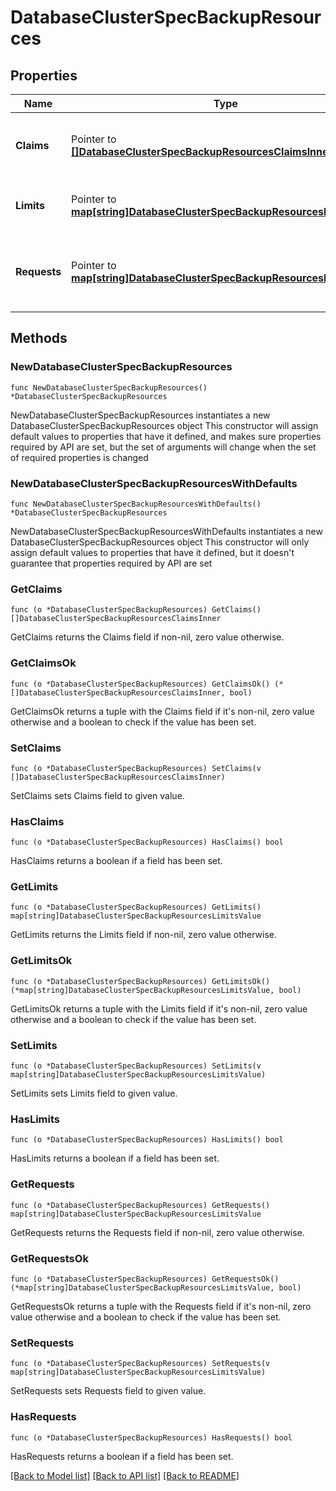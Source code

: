 # DatabaseClusterSpecBackupResources

## Properties

Name | Type | Description | Notes
------------ | ------------- | ------------- | -------------
**Claims** | Pointer to [**[]DatabaseClusterSpecBackupResourcesClaimsInner**](DatabaseClusterSpecBackupResourcesClaimsInner.md) | Claims lists the names of resources, defined in spec.resourceClaims, that are used by this container.   This is an alpha field and requires enabling the DynamicResourceAllocation feature gate.   This field is immutable. It can only be set for containers. | [optional] 
**Limits** | Pointer to [**map[string]DatabaseClusterSpecBackupResourcesLimitsValue**](DatabaseClusterSpecBackupResourcesLimitsValue.md) | Limits describes the maximum amount of compute resources allowed. More info: https://kubernetes.io/docs/concepts/configuration/manage-resources-containers/ | [optional] 
**Requests** | Pointer to [**map[string]DatabaseClusterSpecBackupResourcesLimitsValue**](DatabaseClusterSpecBackupResourcesLimitsValue.md) | Requests describes the minimum amount of compute resources required. If Requests is omitted for a container, it defaults to Limits if that is explicitly specified, otherwise to an implementation-defined value. More info: https://kubernetes.io/docs/concepts/configuration/manage-resources-containers/ | [optional] 

## Methods

### NewDatabaseClusterSpecBackupResources

`func NewDatabaseClusterSpecBackupResources() *DatabaseClusterSpecBackupResources`

NewDatabaseClusterSpecBackupResources instantiates a new DatabaseClusterSpecBackupResources object
This constructor will assign default values to properties that have it defined,
and makes sure properties required by API are set, but the set of arguments
will change when the set of required properties is changed

### NewDatabaseClusterSpecBackupResourcesWithDefaults

`func NewDatabaseClusterSpecBackupResourcesWithDefaults() *DatabaseClusterSpecBackupResources`

NewDatabaseClusterSpecBackupResourcesWithDefaults instantiates a new DatabaseClusterSpecBackupResources object
This constructor will only assign default values to properties that have it defined,
but it doesn't guarantee that properties required by API are set

### GetClaims

`func (o *DatabaseClusterSpecBackupResources) GetClaims() []DatabaseClusterSpecBackupResourcesClaimsInner`

GetClaims returns the Claims field if non-nil, zero value otherwise.

### GetClaimsOk

`func (o *DatabaseClusterSpecBackupResources) GetClaimsOk() (*[]DatabaseClusterSpecBackupResourcesClaimsInner, bool)`

GetClaimsOk returns a tuple with the Claims field if it's non-nil, zero value otherwise
and a boolean to check if the value has been set.

### SetClaims

`func (o *DatabaseClusterSpecBackupResources) SetClaims(v []DatabaseClusterSpecBackupResourcesClaimsInner)`

SetClaims sets Claims field to given value.

### HasClaims

`func (o *DatabaseClusterSpecBackupResources) HasClaims() bool`

HasClaims returns a boolean if a field has been set.

### GetLimits

`func (o *DatabaseClusterSpecBackupResources) GetLimits() map[string]DatabaseClusterSpecBackupResourcesLimitsValue`

GetLimits returns the Limits field if non-nil, zero value otherwise.

### GetLimitsOk

`func (o *DatabaseClusterSpecBackupResources) GetLimitsOk() (*map[string]DatabaseClusterSpecBackupResourcesLimitsValue, bool)`

GetLimitsOk returns a tuple with the Limits field if it's non-nil, zero value otherwise
and a boolean to check if the value has been set.

### SetLimits

`func (o *DatabaseClusterSpecBackupResources) SetLimits(v map[string]DatabaseClusterSpecBackupResourcesLimitsValue)`

SetLimits sets Limits field to given value.

### HasLimits

`func (o *DatabaseClusterSpecBackupResources) HasLimits() bool`

HasLimits returns a boolean if a field has been set.

### GetRequests

`func (o *DatabaseClusterSpecBackupResources) GetRequests() map[string]DatabaseClusterSpecBackupResourcesLimitsValue`

GetRequests returns the Requests field if non-nil, zero value otherwise.

### GetRequestsOk

`func (o *DatabaseClusterSpecBackupResources) GetRequestsOk() (*map[string]DatabaseClusterSpecBackupResourcesLimitsValue, bool)`

GetRequestsOk returns a tuple with the Requests field if it's non-nil, zero value otherwise
and a boolean to check if the value has been set.

### SetRequests

`func (o *DatabaseClusterSpecBackupResources) SetRequests(v map[string]DatabaseClusterSpecBackupResourcesLimitsValue)`

SetRequests sets Requests field to given value.

### HasRequests

`func (o *DatabaseClusterSpecBackupResources) HasRequests() bool`

HasRequests returns a boolean if a field has been set.


[[Back to Model list]](../README.md#documentation-for-models) [[Back to API list]](../README.md#documentation-for-api-endpoints) [[Back to README]](../README.md)


